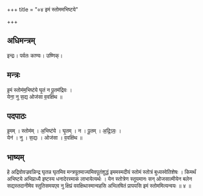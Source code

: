 +++
title = "०४ इमं स्तोममभिष्टये"

+++
## अधिमन्त्रम्
इन्द्रः। पर्वतः काण्वः। उष्णिक्।

## मन्त्रः
इ॒मं स्तोम॑म॒भिष्ट॑ये घृ॒तं न पू॒तम॑द्रिवः ।  
येना॒ नु स॒द्य ओज॑सा व॒वक्षि॑थ ॥

## पदपाठः
इ॒मम् । स्तोम॑म् । अ॒भिष्ट॑ये । घृ॒तम् । न । पू॒तम् । अ॒द्रि॒ऽवः॒ ।  
येन॑ । नु । स॒द्यः । ओज॑सा । व॒वक्षि॑थ ॥

## भाष्यम्
हे अद्रिवोवज्रवन्निन्द्र घृतन्न घृतमिव मन्त्रपूतमाज्यमिवपूतंशुद्धं इममस्मदीयं स्तोमं स्तोत्रं बुध्यस्वेतिशेषः । किमर्थं अभिष्टये अभिप्राध्यै इष्टस्य धनादेरस्माकं लाभायेत्यर्थः । येन स्तोत्रेण स्तूयमानः सन् ओजसात्मीयेन बलेन सद्यस्तदानीमेव स्तुतिसमयएव नु क्षिप्रं ववक्षिथास्मान्वहसि अभिलषितं प्रापयसि इमं स्तोममित्यन्वयः ॥ ४ ॥